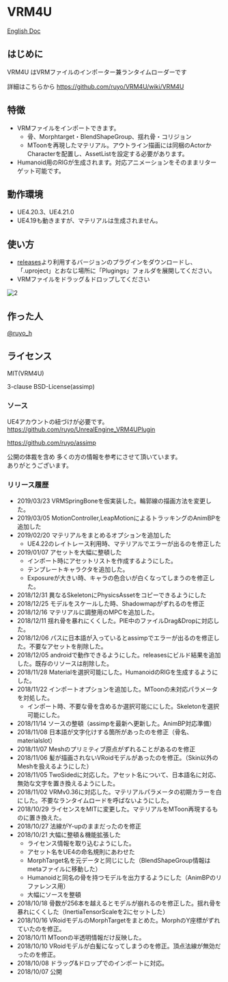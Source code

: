 # VRM4U

[English Doc](https://github.com/ruyo/VRM4U/blob/master/README_en.md)

## はじめに
VRM4U はVRMファイルのインポーター兼ランタイムローダーです


詳細はこちらから
https://github.com/ruyo/VRM4U/wiki/VRM4U

## 特徴
 - VRMファイルをインポートできます。
     - 骨、Morphtarget・BlendShapeGroup、揺れ骨・コリジョン
     - MToonを再現したマテリアル。アウトライン描画には同梱のActorかCharacterを配置し、AssetListを設定する必要があります。
 - Humanoid用のRIGが生成されます。対応アニメーションをそのままリターゲット可能です。

## 動作環境
 - UE4.20.3、UE4.21.0
 - UE4.19も動きますが、マテリアルは生成されません。

## 使い方
 - [releases](https://github.com/ruyo/VRM4U/releases/latest)より利用するバージョンのプラグインをダウンロードし、
   「.uproject」とおなじ場所に「Plugings」フォルダを展開してください。
 - VRMファイルをドラッグ＆ドロップしてください
 
![2](https://github.com/ruyo/VRM4U/wiki/images/overview.gif)
 
## 作った人
[@ruyo_h](https://twitter.com/ruyo_h)

## ライセンス
MIT(VRM4U)

3-clause BSD-License(assimp)

### ソース
UE4アカウントの紐づけが必要です。  
https://github.com/ruyo/UnrealEngine_VRM4UPlugin

https://github.com/ruyo/assimp

公開の体裁を含め 多くの方の情報を参考にさせて頂いています。  
ありがとうございます。

### リリース履歴
- 2019/03/23 VRMSpringBoneを仮実装した。輪郭線の描画方法を変更した。
- 2019/03/05 MotionController,LeapMotionによるトラッキングのAnimBPを追加した
- 2019/02/20 マテリアルをまとめるオプションを追加した
    - UE4.22のレイトレース利用時、マテリアルでエラーが出るのを修正した
- 2019/01/07 アセットを大幅に整頓した
    - インポート時にアセットリストを作成するようにした。
    - テンプレートキャラクタを追加した。
    - Exposureが大きい時、キャラの色合いが白くなってしまうのを修正した。
- 2018/12/31 異なるSkeletonにPhysicsAssetをコピーできるようにした
- 2018/12/25 モデルをスケールした時、Shadowmapがずれるのを修正
- 2018/12/16 マテリアルに調整用のMPCを追加した。
- 2018/12/11 揺れ骨を暴れにくくした。PIE中のファイルDrag&Dropに対応した。
- 2018/12/06 パスに日本語が入っているとassimpでエラーが出るのを修正した。不要なアセットを削除した。
- 2018/12/05 androidで動作できるようにした。releasesにビルド結果を追加した。既存のリソースは削除した。
- 2018/11/28 Materialを選択可能にした。HumanoidのRIGを生成するようにした。
- 2018/11/22 インポートオプションを追加した。MToonの未対応パラメータを対処した。
    - インポート時、不要な骨を含めるか選択可能ににした。Skeletonを選択可能にした。
- 2018/11/14 ソースの整頓（assimpを最新へ更新した。AnimBP対応準備）
- 2018/11/08 日本語が文字化けする箇所があったのを修正（骨名、materialslot）
- 2018/11/07 Meshのプリミティブ原点がずれることがあるのを修正
- 2018/11/06 髪が描画されないVRoidモデルがあったのを修正。（Skin以外のMeshを扱えるようにした）
- 2018/11/05 TwoSidedに対応した。アセット名について、日本語名に対応、無効な文字を置き換えるようにした。
- 2018/11/02 VRMv0.36に対応した。マテリアルパラメータの初期カラーを白にした。不要なランタイムロードを呼ばないようにした。
- 2018/10/29 ライセンスをMITに変更した。マテリアルをMToon再現するものに置き換えた。
- 2018/10/27 法線がY-upのままだったのを修正
- 2018/10/21 大幅に整頓＆機能拡張した
    - ライセンス情報を取り込むようにした。
    - アセット名をUE4の命名規則にあわせた
    - MorphTarget名を元データと同じにした（BlendShapeGroup情報はmetaファイルに移動した）
    - Humanoidと同名の骨を持つモデルを出力するようにした（AnimBPのリファレンス用）
    - 大幅にソースを整頓
- 2018/10/18 骨数が256本を越えるとモデルが崩れるのを修正した。揺れ骨を暴れにくくした（InertiaTensorScaleを2にセットした）
- 2018/10/16 VRoidモデルのMorphTargetをまとめた。MorphのY座標がずれていたのを修正。
- 2018/10/11 MToonの半透明情報だけ反映した。
- 2018/10/10 VRoidモデルが白髪になってしまうのを修正。頂点法線が無効だったのを修正。
- 2018/10/08 ドラッグ&ドロップでのインポートに対応。
- 2018/10/07 公開
